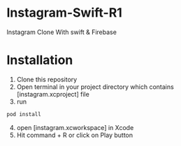 # Instagram-Swift-R1
Instagram Clone With swift &  Firebase 



# Installation

1.  Clone this repository 
2.  Open terminal in your project directory which contains [instagram.xcproject] file
3.  run 

```sh
pod install
```
4. open [instagram.xcworkspace] in Xcode 
5. Hit command + R or click on Play button 

